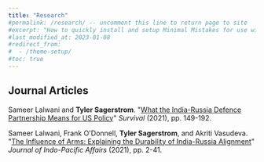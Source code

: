 ```yaml
---
title: "Research"
#permalink: /research/ -- uncomment this line to return page to site
#excerpt: "How to quickly install and setup Minimal Mistakes for use with GitHub Pages."
#last_modified_at: 2023-01-08
#redirect_from:
#  - /theme-setup/
#toc: true
---
```



## Journal Articles

Sameer Lalwani and **Tyler Sagerstrom**. "[What the India-Russia Defence Partnership Means for US Policy](https://www.tandfonline.com/doi/abs/10.1080/00396338.2021.1956196)" _Survival_ (2021), pp. 149-192.

Sameer Lalwani, Frank O'Donnell, **Tyler Sagerstrom**, and Akriti Vasudeva. "[The Influence of Arms: Explaining the Durability of India-Russia Alignment](https://media.defense.gov/2021/Feb/06/2002577571/-1/-1/1/JIPA_VOLUME_04_ISSUE_1_SPECIAL_ISSUE.PDF)" _Journal of Indo-Pacific Affairs_ (2021), pp. 2-41.
